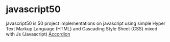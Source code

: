 # javascript50
javascript50 is 50 project implementations on javascript using simple Hyper Text Markup Language (HTML) and Cascading Style Sheet (CSS) mixed with Js (Javascript)
<a href="https://atef7534.github.io/javascript50/%2301%20Accordion">Accordion</a>
